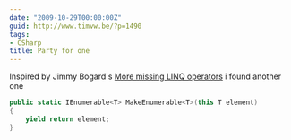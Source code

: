 ```yaml
---
date: "2009-10-29T00:00:00Z"
guid: http://www.timvw.be/?p=1490
tags:
- CSharp
title: Party for one
---
```

Inspired by Jimmy Bogard's [More missing LINQ operators](http://www.lostechies.com/blogs/jimmy_bogard/archive/2009/10/15/more-missing-linq-operators.aspx) i found another one

```csharp
public static IEnumerable<T> MakeEnumerable<T>(this T element)
{
	yield return element;
}
```

